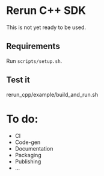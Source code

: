 # Rerun C++ SDK

This is not yet ready to be used.

## Requirements
Run `scripts/setup.sh`.

## Test it
rerun_cpp/example/build_and_run.sh

# To do:
* CI
* Code-gen
* Documentation
* Packaging
* Publishing
* …
